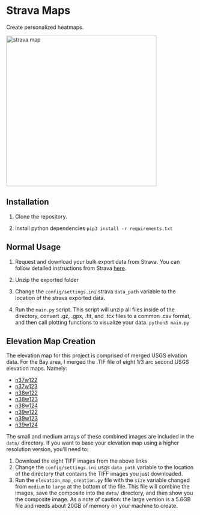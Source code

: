 # Strava Maps

Create personalized heatmaps.

<img src="https://user-images.githubusercontent.com/23247972/206102623-8b0f27d8-bf66-4aa8-9b8c-7a93f6e93553.jpg" alt="strava map" height="400"/>


## Installation

1. Clone the repository.

2. Install python dependencies
   ```pip3 install -r requirements.txt```


## Normal Usage
1. Request and download your bulk export data from Strava. You can
follow detailed instructions from Strava [here](https://support.strava.com/hc/en-us/articles/216918437-Exporting-your-Data-and-Bulk-Export#Bulk).

2. Unzip the exported folder

1. Change the `config/settings.ini` strava `data_path` variable to the
location of the strava exported data.

4. Run the `main.py` script. This script will unzip all files inside of
the directory, convert .gz, .gpx, .fit, and .tcx files to a common .csv
format, and then call plotting functions to visualize your data.
```python3 main.py```


## Elevation Map Creation

The elevation map for this project is comprised of merged USGS elvation
data. For the Bay area, I merged the .TIF file of eight 1/3 arc second
USGS elevation maps. Namely:

- [n37w122](https://www.sciencebase.gov/catalog/item/60cc2883d34e86b938a54560)
- [n37w123](https://www.sciencebase.gov/catalog/item/60cc2881d34e86b938a5455b)
- [n38w122](https://www.sciencebase.gov/catalog/item/60cc2880d34e86b938a54554)
- [n38w123](https://www.sciencebase.gov/catalog/item/60cc287bd34e86b938a5454a)
- [n38w124](https://www.sciencebase.gov/catalog/item/5f7783d482ce1d74e7d6c1ff)
- [n39w122](https://www.sciencebase.gov/catalog/item/5f77839782ce1d74e7d6c0f2)
- [n39w123](https://www.sciencebase.gov/catalog/item/5f77839882ce1d74e7d6c0f6)
- [n39w124](https://www.sciencebase.gov/catalog/item/5f7783d582ce1d74e7d6c202)

The small and medium arrays of these combined images are included in the
`data/` directory. If you want to base your elevation map using a higher
resolution version, you'll need to:
1. Download the eight TIFF images from the above links
2. Change the `config/settings.ini` usgs `data_path` variable to the
location of the directory that contains the TIFF images you just
downloaded.
3. Run the `elevation_map_creation.py` file with the `size` variable
changed from `medium` to `large` at the bottom of the file. This file
will combine the images, save the composite into the `data/` directory,
and then show you the composite image.
As a note of caution: the large version is a 5.6GB file and needs about 20GB of 
memory on your machine to create.
